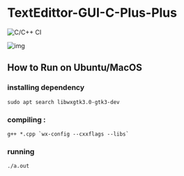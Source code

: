 # TextEdittor-GUI-C-Plus-Plus

![C/C++ CI](https://github.com/yaduvanshi777/TextEdittor-GUI-C-Plus-Plus/workflows/C/C++%20CI/badge.svg)

![img](https://user-images.githubusercontent.com/43455188/107724666-682fdd80-6d0a-11eb-9b23-0ae4bed69cb4.gif)

## How to Run on Ubuntu/MacOS
### installing dependency 
```
sudo apt search libwxgtk3.0-gtk3-dev
```
### compiling :
```
g++ *.cpp `wx-config --cxxflags --libs`
```

### running 
```
./a.out
```
